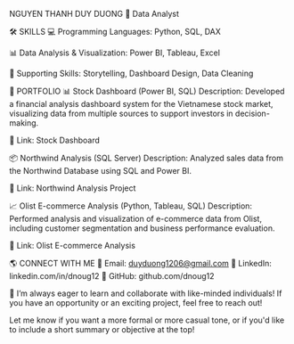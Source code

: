NGUYEN THANH DUY DUONG
🚀 Data Analyst

🛠️ SKILLS
💻 Programming Languages: Python, SQL, DAX

📊 Data Analysis & Visualization: Power BI, Tableau, Excel

🎯 Supporting Skills: Storytelling, Dashboard Design, Data Cleaning

🚀 PORTFOLIO
📊 Stock Dashboard (Power BI, SQL)
Description: Developed a financial analysis dashboard system for the Vietnamese stock market, visualizing data from multiple sources to support investors in decision-making.

📎 Link: Stock Dashboard

📦 Northwind Analysis (SQL Server)
Description: Analyzed sales data from the Northwind Database using SQL and Power BI.

📎 Link: Northwind Analysis Project

📈 Olist E-commerce Analysis (Python, Tableau, SQL)
Description: Performed analysis and visualization of e-commerce data from Olist, including customer segmentation and business performance evaluation.

📎 Link: Olist E-commerce Analysis

🌎 CONNECT WITH ME
📧 Email: duyduong1206@gmail.com
🔗 LinkedIn: linkedin.com/in/dnoug12
📂 GitHub: github.com/dnoug12

🚀 I’m always eager to learn and collaborate with like-minded individuals! If you have an opportunity or an exciting project, feel free to reach out!

Let me know if you want a more formal or more casual tone, or if you'd like to include a short summary or objective at the top!
